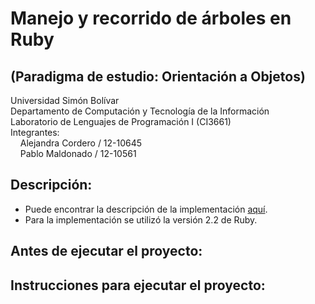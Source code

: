 # Manejo y recorrido de árboles en Ruby 
## (Paradigma de estudio: Orientación a Objetos)

Universidad Simón Bolívar  
Departamento de Computación y Tecnología de la Información  
Laboratorio de Lenguajes de Programación I (CI3661)  
Integrantes:  
&nbsp;&nbsp;&nbsp;&nbsp;Alejandra Cordero / 12-10645  
&nbsp;&nbsp;&nbsp;&nbsp;Pablo Maldonado / 12-10561  

## Descripción:

* Puede encontrar la descripción de la implementación [aquí](https://github.com/Proyectos-AP/Lenguajes_CI3661/blob/master/Proyecto_3/Enunciado.pdf).
* Para la implementación se utilizó la versión 2.2 de Ruby.

## Antes de ejecutar el proyecto:

## Instrucciones para ejecutar el proyecto:

